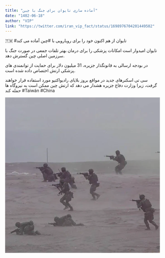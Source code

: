 ```yaml
---
title: "آماده سازی تایوان برای جنگ با چین"
date: "1402-06-18"
author: "VIP"
link: "https://twitter.com/iran_vip_fact/status/1698976704201449502"
---
```


🇹🇼 #تایوان از هم اکنون خود را برای رویارویی با #چین آماده می کند

تایوان امیدوار است امکانات پزشکی را برای درمان بهتر تلفات جمعی در صورت جنگ با سرزمین اصلی چین گسترش دهد.

در بودجه ارسالی به قانونگذار جزیره، 31 میلیون دلار برای حمایت از توانمندی های پزشکی ارتش اختصاص داده شده است.

سی تی اسکنرهای جدید در مواقع بروز بلایای رادیواکتیو مورد استفاده قرار خواهند گرفت، زیرا وزارت دفاع جزیره هشدار می دهد که ارتش چین‌ ممکن است به نیروگاه ها حمله کند
#Taiwán
#China

![آماده سازی تایوان برای جنگ با چین](./Taiwan-amadesazi.webp)
